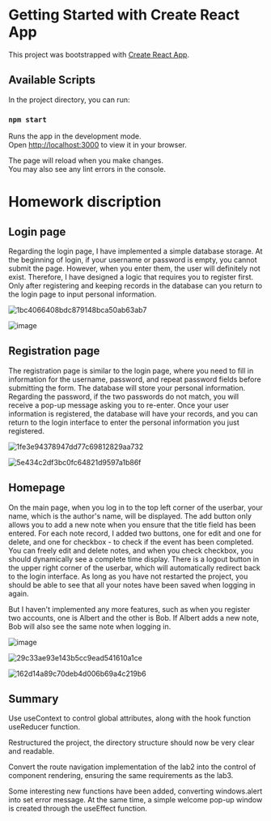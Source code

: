 # Getting Started with Create React App

This project was bootstrapped with [Create React App](https://github.com/facebook/create-react-app).

## Available Scripts

In the project directory, you can run:

### `npm start`

Runs the app in the development mode.\
Open [http://localhost:3000](http://localhost:3000) to view it in your browser.

The page will reload when you make changes.\
You may also see any lint errors in the console.


# Homework discription

## Login page

Regarding the login page, I have implemented a simple database storage. At the beginning of login, if your username or password is empty, you cannot submit the page. However, when you enter them, the user will definitely not exist. Therefore, I have designed a logic that requires you to register first. Only after registering and keeping records in the database can you return to the login page to input personal information.

![1bc4066408bdc879148bca50ab63ab7](https://github.com/Zhihong9863/CSC436-Web-Application/assets/129224800/660eb354-4f2b-4f27-b44b-dc18d1e3bd70)


![image](https://github.com/Zhihong9863/CSC436-Web-Application/assets/129224800/f047bc89-c00c-4da5-9053-101a2644ad1e)



## Registration page

The registration page is similar to the login page, where you need to fill in information for the username, password, and repeat password fields before submitting the form. The database will store your personal information. Regarding the password, if the two passwords do not match, you will receive a pop-up message asking you to re-enter. Once your user information is registered, the database will have your records, and you can return to the login interface to enter the personal information you just registered.

![1fe3e94378947dd77c69812829aa732](https://github.com/Zhihong9863/CSC436-Web-Application/assets/129224800/ed83c22b-17bd-4449-918f-8ff59aa3db71)


![5e434c2df3bc0fc64821d9597a1b86f](https://github.com/Zhihong9863/CSC436-Web-Application/assets/129224800/db07744d-e9fe-4547-ae87-98196f73598d)

## Homepage

On the main page, when you log in to the top left corner of the userbar, your name, which is the author's name, will be displayed. The add button only allows you to add a new note when you ensure that the title field has been entered. For each note record, I added two buttons, one for edit and one for delete, and one for checkbox - to check if the event has been completed. You can freely edit and delete notes, and when you check checkbox, you should dynamically see a complete time display. There is a logout button in the upper right corner of the userbar, which will automatically redirect back to the login interface. As long as you have not restarted the project, you should be able to see that all your notes have been saved when logging in again.

But I haven't implemented any more features, such as when you register two accounts, one is Albert and the other is Bob. If Albert adds a new note, Bob will also see the same note when logging in.

![image](https://github.com/Zhihong9863/CSC436-Web-Application/assets/129224800/f123e9d3-b5e8-470c-9941-4c9a462ae1b9)


![29c33ae93e143b5cc9ead541610a1ce](https://github.com/Zhihong9863/CSC436-Web-Application/assets/129224800/5ef687a5-02f4-4716-84fc-c82d691b6a68)


![162d14a89c70deb4d006b69a4c219b6](https://github.com/Zhihong9863/CSC436-Web-Application/assets/129224800/93a215b2-23b2-478e-ac14-c2c970ef9556)

## Summary

Use useContext to control global attributes, along with the hook function useReducer function.

Restructured the project, the directory structure should now be very clear and readable.

Convert the route navigation implementation of the lab2 into the control of component rendering, ensuring the same requirements as the lab3.

Some interesting new functions have been added, converting windows.alert into set error message. At the same time, a simple welcome pop-up window is created through the useEffect function.



